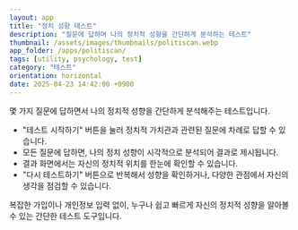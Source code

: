 ```yaml
---
layout: app
title: "정치 성향 테스트"
description: "질문에 답하며 나의 정치적 성향을 간단하게 분석하는 테스트"
thumbnail: /assets/images/thumbnails/politiscan.webp
app_folder: /apps/politiscan/
tags: [utility, psychology, test]
category: "테스트"
orientation: horizontal
date: 2025-04-23 14:42:00 +0900
---
```


몇 가지 질문에 답하면서 나의 정치적 성향을 간단하게 분석해주는 테스트입니다.

- "테스트 시작하기" 버튼을 눌러 정치적 가치관과 관련된 질문에 차례로 답할 수 있습니다.
- 모든 질문에 답하면, 나의 정치 성향이 시각적으로 분석되어 결과로 제시됩니다.
- 결과 화면에서는 자신의 정치적 위치를 한눈에 확인할 수 있습니다.
- "다시 테스트하기" 버튼으로 반복해서 성향을 확인하거나, 다양한 관점에서 자신의 생각을 점검할 수 있습니다.

복잡한 가입이나 개인정보 입력 없이, 누구나 쉽고 빠르게 자신의 정치적 성향을 알아볼 수 있는 간단한 테스트 도구입니다.
